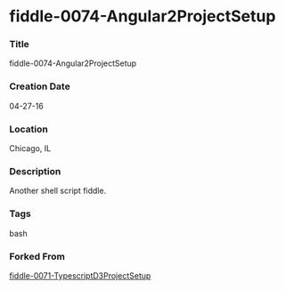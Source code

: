 fiddle-0074-Angular2ProjectSetup
======

### Title

fiddle-0074-Angular2ProjectSetup


### Creation Date

04-27-16


### Location

Chicago, IL


### Description

Another shell script fiddle.


### Tags

bash


### Forked From

[fiddle-0071-TypescriptD3ProjectSetup](../fiddle-0071-TypescriptD3ProjectSetup)
